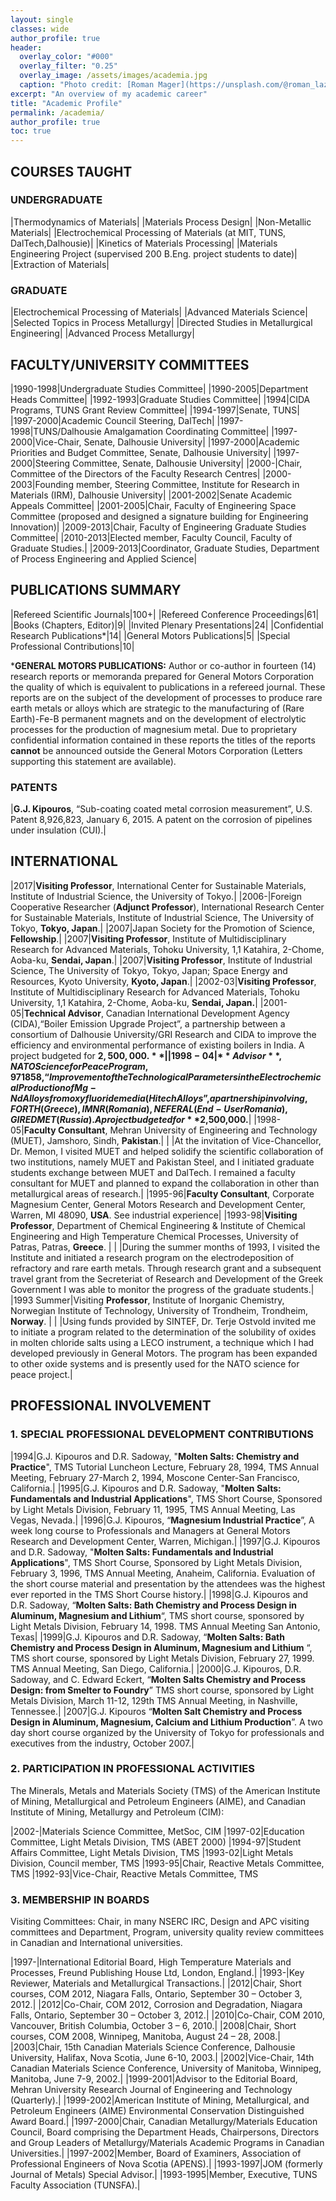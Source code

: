 ```yaml
---
layout: single
classes: wide
author_profile: true
header:
  overlay_color: "#000"
  overlay_filter: "0.25"
  overlay_image: /assets/images/academia.jpg
  caption: "Photo credit: [Roman Mager](https://unsplash.com/@roman_lazygeek)"
excerpt: "An overview of my academic career"
title: "Academic Profile"
permalink: /academia/
author_profile: true
toc: true
---
```


## COURSES TAUGHT

### UNDERGRADUATE
           

|Thermodynamics of Materials|
|Materials Process Design|
|Non-Metallic Materials|
|Electrochemical Processing of Materials (at MIT, TUNS, DalTech,Dalhousie)|
|Kinetics of Materials  Processing|
|Materials Engineering Project (supervised 200 B.Eng. project students to date)|
|Extraction of Materials|

### GRADUATE 

|Electrochemical Processing of Materials|
|Advanced Materials Science|
|Selected Topics in Process Metallurgy|
|Directed Studies in Metallurgical Engineering|
|Advanced Process Metallurgy|

## FACULTY/UNIVERSITY COMMITTEES

|1990-1998|Undergraduate Studies Committee|
|1990-2005|Department Heads Committee|
|1992-1993|Graduate Studies Committee|
|1994|CIDA Programs, TUNS Grant Review Committee|
|1994-1997|Senate, TUNS|
|1997-2000|Academic Council Steering, DalTech|
|1997-1998|TUNS/Dalhousie Amalgamation Coordinating Committee|
|1997-2000|Vice-Chair, Senate, Dalhousie University|
|1997-2000|Academic Priorities and Budget Committee, Senate, Dalhousie University|
|1997-2000|Steering Committee, Senate, Dalhousie University|
|2000-|Chair, Committee of the Directors of the Faculty Research Centres|
|2000-2003|Founding member, Steering Committee, Institute for Research in Materials (IRM), Dalhousie University|
|2001-2002|Senate Academic Appeals Committee|
|2001-2005|Chair, Faculty of Engineering Space Committee (proposed and designed a signature building for Engineering Innovation)|
|2009-2013|Chair, Faculty of Engineering Graduate Studies Committee|
|2010-2013|Elected member, Faculty Council, Faculty of Graduate Studies.|
|2009-2013|Coordinator, Graduate Studies, Department of Process Engineering and Applied Science|

## PUBLICATIONS SUMMARY

|Refereed Scientific Journals|100+|
|Refereed Conference Proceedings|61|
|Books (Chapters, Editor)|9|
|Invited Plenary Presentations|24|
|Confidential Research Publications*|14|
|General Motors Publications|5|
|Special Professional Contributions|10|

***GENERAL MOTORS PUBLICATIONS:**  Author or co-author in fourteen (14) research reports or memoranda prepared for General Motors Corporation the quality of which is equivalent to publications in a refereed journal.  These reports are on the subject of the development of processes to produce rare earth metals or alloys which are strategic to the manufacturing of (Rare Earth)-Fe-B permanent magnets and on the development of electrolytic processes for the production of  magnesium metal. Due to proprietary confidential information contained in these reports the titles of the reports **cannot** be announced outside the General Motors Corporation (Letters supporting this statement are available).

### PATENTS

|**G.J. Kipouros**, “Sub-coating coated metal corrosion measurement”, U.S. Patent 8,926,823, January 6, 2015.  A patent on the corrosion of pipelines under insulation (CUI).|

## INTERNATIONAL

|2017|**Visiting Professor**, International Center for Sustainable Materials, Institute of Industrial Science, the University of Tokyo.|
|2006-|Foreign Cooperative Researcher (**Adjunct Professor**), International Research Center for Sustainable Materials, Institute of Industrial Science, The University of Tokyo, **Tokyo, Japan**.|
|2007|Japan Society for the Promotion of Science, **Fellowship**.|
|2007|**Visiting Professor**, Institute of Multidisciplinary Research for Advanced Materials, Tohoku University, 1,1 Katahira, 2-Chome, Aoba-ku, **Sendai, Japan**.|
|2007|**Visiting Professor**, Institute of Industrial Science, The University of Tokyo, Tokyo, Japan; Space Energy and Resources, Kyoto University, **Kyoto, Japan**.|
|2002-03|**Visiting Professor**, Institute of Multidisciplinary Research for Advanced Materials, Tohoku University, 1,1 Katahira, 2-Chome, Aoba-ku, **Sendai, Japan.**|
|2001-05|**Technical Advisor**, Canadian International Development Agency (CIDA),“Boiler Emission Upgrade Project”, a partnership between a consortium of Dalhousie University/GRI Research and CIDA to improve the efficiency and environmental performance of existing boilers in India.  A project budgeted for **$2,500,000.**|
|1998-04|**Advisor**, NATO Science for Peace Program, 971858, “Improvement of the Technological Parameters in the Electrochemical Production of Mg-Nd Alloys from oxyfluoride media (Hitech Alloys”, a partnership involving, FORTH (Greece), IMNR (Romania), NEFERAL (End-User Romania), GIREDMET (Russia). A project budgeted for **$2,500,000.**|
|1998-05|**Faculty Consultant**, Mehran University of Engineering and Technology (MUET), Jamshoro, Sindh, **Pakistan**.|
| |At the invitation of Vice-Chancellor, Dr. Memon, I visited MUET and helped solidify the scientific collaboration of two institutions, namely MUET and Pakistan Steel, and I initiated graduate students exchange between MUET and DalTech. I remained a faculty consultant for MUET and  planned to expand the collaboration in other than metallurgical areas of research.|
|1995-96|**Faculty Consultant**, Corporate Magnesium Center, General Motors Research and Development Center, Warren, MI 48090, **USA**. See industrial experience|
|1993-98|**Visiting Professor**, Department of Chemical Engineering & Institute of Chemical Engineering and High Temperature Chemical Processes, University of Patras, Patras, **Greece**. |
| |During the summer months of 1993, I visited the Institute and initiated a research program on the electrodeposition of refractory and rare earth metals. Through research grant and a subsequent travel grant from the Secreteriat of Research and Development of the Greek Government I was able to monitor the progress of the graduate students.|
|1993 Summer|Visiting **Professor**, Institute of Inorganic  Chemistry, Norwegian Institute of Technology, University of Trondheim, Trondheim,  **Norway**. |
| |Using funds provided by SINTEF, Dr. Terje Ostvold invited me to initiate a program related to the determination of the solubility of oxides in molten chloride salts using a LECO instrument, a technique which I had developed previously in General Motors. The program has been expanded to other oxide systems and is presently used for the NATO science for peace project.|

## PROFESSIONAL INVOLVEMENT

### 1. SPECIAL PROFESSIONAL DEVELOPMENT CONTRIBUTIONS

|1994|G.J. Kipouros and D.R. Sadoway, "**Molten Salts: Chemistry and Practice**", TMS Tutorial Luncheon Lecture, February 28, 1994, TMS Annual Meeting, February 27-March 2, 1994, Moscone Center-San Francisco, California.|
|1995|G.J. Kipouros and D.R. Sadoway, "**Molten Salts: Fundamentals and Industrial Applications**", TMS Short Course, Sponsored by Light Metals Division, February 11, 1995, TMS Annual Meeting, Las Vegas, Nevada.|
|1996|G.J. Kipouros, “**Magnesium Industrial Practice**”, A week long course to Professionals and Managers at General Motors Research and  Development Center, Warren, Michigan.|
|1997|G.J. Kipouros and D.R. Sadoway, "**Molten Salts: Fundamentals and Industrial Applications**", TMS Short Course, Sponsored by Light Metals Division, February 3, 1996, TMS Annual Meeting, Anaheim, California.  Evaluation of the short course material and presentation by the attendees was the highest ever reported in the TMS Short Course history.|
|1998|G.J. Kipouros and D.R. Sadoway, “**Molten Salts: Bath Chemistry and Process Design in Aluminum, Magnesium and Lithium**“, TMS short course, sponsored by Light Metals Division, February 14, 1998.  TMS Annual Meeting San Antonio, Texas|
|1999|G.J. Kipouros and D.R. Sadoway, “**Molten Salts: Bath Chemistry and Process Design in Aluminum, Magnesium and Lithium** “, TMS short course, sponsored by Light Metals Division, February 27, 1999.  TMS Annual Meeting, San Diego, California.|
|2000|G.J. Kipouros, D.R. Sadoway, and C. Edward Eckert, “**Molten Salts Chemistry and Process Design: from Smelter to Foundry**” TMS short course, sponsored by Light Metals Division, March 11-12, 129th TMS Annual Meeting, in Nashville, Tennessee.|
|2007|G.J. Kipouros “**Molten Salt Chemistry and Process Design in Aluminum, Magnesium, Calcium and Lithium Production**”.  A two day short course organized by the University of Tokyo for professionals and executives from the industry, October 2007.|

### 2. PARTICIPATION IN PROFESSIONAL ACTIVITIES  

The Minerals, Metals and Materials Society (TMS) of the American Institute of Mining, Metallurgical and Petroleum Engineers (AIME), and Canadian Institute of Mining, Metallurgy and Petroleum (CIM):

|2002-|Materials Science Committee, MetSoc, CIM
|1997-02|Education Committee, Light Metals Division, TMS (ABET 2000)
|1994-97|Student Affairs Committee, Light Metals Division, TMS
|1993-02|Light Metals Division, Council member, TMS
|1993-95|Chair, Reactive Metals Committee, TMS
|1992-93|Vice-Chair, Reactive Metals Committee, TMS

### 3. MEMBERSHIP IN BOARDS

Visiting Committees: Chair, in many NSERC  IRC, Design and APC visiting committees and Department, Program, university quality review committees in Canadian and International universities.

|1997-|International Editorial Board, High Temperature Materials and Processes, Freund Publishing House Ltd, London, England.|
|1993-|Key Reviewer, Materials and Metallurgical Transactions.|
|2012|Chair, Short courses, COM 2012, Niagara Falls, Ontario, September 30 – October 3, 2012.|
|2012|Co-Chair, COM 2012, Corrosion and Degradation, Niagara Falls, Ontario, September 30 – October 3, 2012.|
|2010|Co-Chair, COM 2010, Vancouver, British Columbia, October 3 – 6, 2010.|
|2008|Chair, Short courses, COM 2008, Winnipeg, Manitoba, August 24 – 28, 2008.|
|2003|Chair, 15th Canadian Materials Science Conference, Dalhousie University, Halifax, Nova Scotia, June 6-10, 2003.|
|2002|Vice-Chair, 14th Canadian Materials Science Conference, University of Manitoba, Winnipeg, Manitoba, June 7-9, 2002.|
|1999-2001|Advisor to the Editorial Board, Mehran University Research Journal of Engineering and Technology (Quarterly).|
|1999-2002|American Institute of Mining, Metallurgical, and Petroleum Engineers (AIME) Environmental Conservation Distinguished Award Board.|
|1997-2000|Chair, Canadian Metallurgy/Materials Education Council, Board comprising the Department Heads, Chairpersons, Directors and Group Leaders of Metallurgy/Materials Academic Programs in Canadian Universities.|
|1997-2002|Member, Board of Examiners, Association of Professional Engineers of Nova Scotia (APENS).|
|1993-1997|JOM (formerly Journal of Metals) Special Advisor.|
|1993-1995|Member, Executive, TUNS Faculty Association (TUNSFA).|
